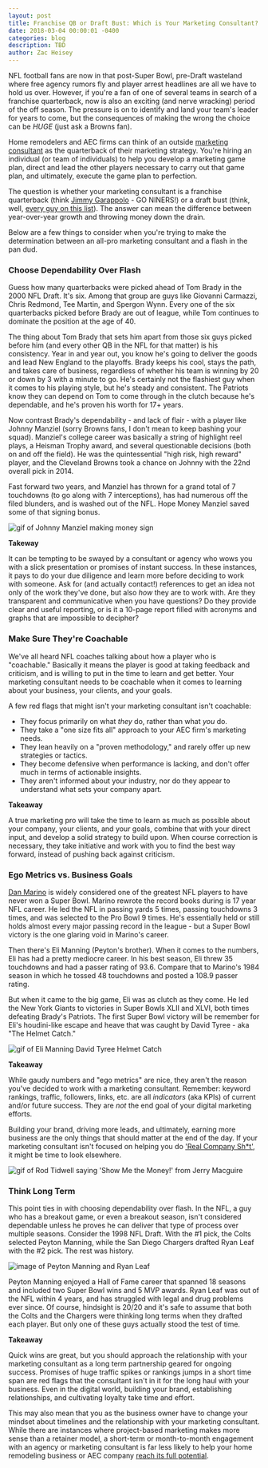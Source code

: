 ```yaml
---
layout: post
title: Franchise QB or Draft Bust: Which is Your Marketing Consultant?
date: 2018-03-04 00:00:01 -0400
categories: blog
description: TBD
author: Zac Heisey
---
```


NFL football fans are now in that post-Super Bowl, pre-Draft wasteland where free agency rumors fly and player arrest headlines are all we have to hold us over. However, if you're a fan of one of several teams in search of a franchise quarterback, now is also an exciting (and nerve wracking) period of the off season. The pressure is on to identify and land your team's leader for years to come, but the consequences of making the wrong the choice can be _HUGE_ (just ask a Browns fan).

Home remodelers and AEC firms can think of an outside [marketing consultant](https://www.zac-heisey.com) as the quarterback of their marketing strategy. You're hiring an individual (or team of individuals) to help you develop a marketing game plan, direct and lead the other players necessary to carry out that game plan, and ultimately, execute the game plan to perfection.

The question is whether your marketing consultant is a franchise quarterback (think [Jimmy Garappolo](https://www.sbnation.com/nfl/2018/2/9/16992104/49ers-contract-jimmy-garoppolo-franchise-quarterback-now-what) - GO NINERS!) or a draft bust (think, well, [every guy on this list](http://bleacherreport.com/articles/1047730-50-biggest-quarterback-busts-in-nfl-draft-history)). The answer can mean the difference between year-over-year growth and throwing money down the drain.

Below are a few things to consider when you're trying to make the determination between an all-pro marketing consultant and a flash in the pan dud.

### Choose Dependability Over Flash

Guess how many quarterbacks were picked ahead of Tom Brady in the 2000 NFL Draft. It's six. Among that group are guys like Giovanni Carmazzi, Chris Redmond, Tee Martin, and Spergon Wynn. Every one of the six quarterbacks picked before Brady are out of league, while Tom continues to dominate the position at the age of 40.

The thing about Tom Brady that sets him apart from those six guys picked before him (and every other QB in the NFL for that matter) is his consistency. Year in and year out, you know he's going to deliver the goods and lead New England to the playoffs. Brady keeps his cool, stays the path, and takes care of business, regardless of whether his team is winning by 20 or down by 3 with a minute to go. He's certainly not the flashiest guy when it comes to his playing style, but he's steady and consistent. The Patriots know they can depend on Tom to come through in the clutch because he's dependable, and he's proven his worth for 17+ years.

Now contrast Brady's dependability - and lack of flair - with a player like Johnny Manziel (sorry Browns fans, I don't mean to keep bashing your squad). Manziel's college career was basically a string of highlight reel plays, a Heisman Trophy award, and several questionable decisions (both on and off the field). He was the quintessential "high risk, high reward" player, and the Cleveland Browns took a chance on Johnny with the 22nd overall pick in 2014.

Fast forward two years, and Manziel has thrown for a grand total of 7 touchdowns (to go along with 7 interceptions), has had numerous off the filed blunders, and is washed out of the NFL. Hope Money Manziel saved some of that signing bonus.

![gif of Johnny Manziel making money sign](https://media.giphy.com/media/j29c7DGtRTJdK/giphy.gif "Money Manziel")

**Takeway**

It can be tempting to be swayed by a consultant or agency who wows you with a slick presentation or promises of instant success. In these instances, it pays to do your due diligence and learn more before deciding to work with someone. Ask for (and actually contact!) references to get an idea not only of the work they've done, but also _how_ they are to work with. Are they transparent and communicative when you have questions? Do they provide clear and useful reporting, or is it a 10-page report filled with acronyms and graphs that are impossible to decipher?

### Make Sure They're Coachable

We've all heard NFL coaches talking about how a player who is "coachable." Basically it means the player is good at taking feedback and criticism, and is willing to put in the time to learn and get better. Your marketing consultant needs to be coachable when it comes to learning about your business, your clients, and your goals.

A few red flags that might isn't your marketing consultant isn't coachable:
- They focus primarily on what _they_ do, rather than what _you_ do.
- They take a "one size fits all" approach to your AEC firm's marketing needs.
- They lean heavily on a "proven methodology," and rarely offer up new strategies or tactics.
- They become defensive when performance is lacking, and don't offer much in terms of actionable insights.
- They aren't informed about your industry, nor do they appear to understand what sets your company apart.

**Takeaway**

A true marketing pro will take the time to learn as much as possible about your company, your clients, and your goals, combine that with your direct input, and develop a solid strategy to build upon. When course correction is necessary, they take initiative and work with you to find the best way forward, instead of pushing back against criticism.

### Ego Metrics vs. Business Goals

[Dan Marino](https://en.wikipedia.org/wiki/Dan_Marino) is widely considered one of the greatest NFL players to have never won a Super Bowl. Marino rewrote the record books during is 17 year NFL career. He led the NFL in passing yards 5 times, passing touchdowns 3 times, and was selected to the Pro Bowl 9 times. He's essentially held or still holds almost every major passing record in the league - but a Super Bowl victory is the one glaring void in Marino's career.

Then there's Eli Manning (Peyton's brother). When it comes to the numbers, Eli has had a pretty mediocre career. In his best season, Eli threw 35 touchdowns and had a passer rating of 93.6. Compare that to Marino's 1984 season in which he tossed 48 touchdowns and posted a 108.9 passer rating.

But when it came to the big game, Eli was as clutch as they come. He led the New York Giants to victories in Super Bowls XLII and XLVI, both times defeating Brady's Patriots. The first Super Bowl victory will be remember for Eli's houdini-like escape and heave that was caught by David Tyree - aka "The Helmet Catch."

![gif of Eli Manning David Tyree Helmet Catch](https://media.giphy.com/media/by9CllBn7ZFoA/giphy.gif "Eli Manning, David Tyree, and The Helmet Catch")

**Takeaway**

While gaudy numbers and "ego metrics" are nice, they aren't the reason you've decided to work with a marketing consultant. Remember: keyword rankings, traffic, followers, links, etc. are all _indicators_ (aka KPIs) of current and/or future success. They are _not_ the end goal of your digital marketing efforts.

Building your brand, driving more leads, and ultimately, earning more business are the only things that should matter at the end of the day. If your marketing consultant isn't focused on helping you do ['Real Company Sh*t'](https://medium.com/@zac_heisey/its-2016-are-we-doing-real-company-sh-t-yet-a3f995bd63ed), it might be time to look elsewhere.

![gif of Rod Tidwell saying 'Show Me the Money!' from Jerry Macguire](https://media.giphy.com/media/7B71Ci4KE3m0/giphy.gif "Rod Tidwell is Focused On Real Company Sh*t")

### Think Long Term

This point ties in with choosing dependability over flash. In the NFL, a guy who has a breakout game, or even a breakout season, isn't considered dependable unless he proves he can deliver that type of process over multiple seasons. Consider the 1998 NFL Draft. With the #1 pick, the Colts selected Peyton Manning, while the San Diego Chargers drafted Ryan Leaf with the #2 pick. The rest was history.

![image of Peyton Manning and Ryan Leaf](https://cloudfront.sportsgrid.com/wp-content/uploads/2014/01/nfl_a_manning-leaf_580-628x352.jpg "Peyton Manning and Ryan Leaf at 1998 NFL Draft")

Peyton Manning enjoyed a Hall of Fame career that spanned 18 seasons and included two Super Bowl wins and 5 MVP awards. Ryan Leaf was out of the NFL within 4 years, and has struggled with legal and drug problems ever since. Of course, hindsight is 20/20 and it's safe to assume that both the Colts and the Chargers were thinking long terms when they drafted each player. But only one of these guys actually stood the test of time.

**Takeaway**

Quick wins are great, but you should approach the relationship with your marketing consultant as a long term partnership geared for ongoing success. Promises of huge traffic spikes or rankings jumps in a short time span are red flags that the consultant isn't in it for the long haul with your business. Even in the digital world, building your brand, establishing relationships, and cultivating loyalty take time and effort.

This may also mean that you as the business owner have to change your mindset about timelines and the relationship with your marketing consultant. While there are instances where project-based marketing makes more sense than a retainer model, a short-term or month-to-month engagement with an agency or marketing consultant is far less likely to help your home remodeling business or AEC company [reach its full potential](https://www.forbes.com/sites/forbesagencycouncil/2018/02/22/five-reasons-project-based-marketing-wont-help-your-company-reach-its-full-potential/#42560e422141).
